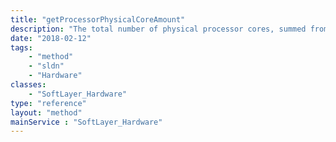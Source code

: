 ```yaml
---
title: "getProcessorPhysicalCoreAmount"
description: "The total number of physical processor cores, summed from all processors that are attached to a piece of hardware"
date: "2018-02-12"
tags:
    - "method"
    - "sldn"
    - "Hardware"
classes:
    - "SoftLayer_Hardware"
type: "reference"
layout: "method"
mainService : "SoftLayer_Hardware"
---
```

